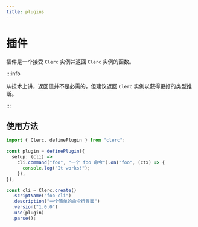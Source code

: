 ```yaml
---
title: plugins
---
```


# 插件

插件是一个接受 `Clerc` 实例并返回 `Clerc` 实例的函数。

:::info

从技术上讲，返回值并不是必需的，但建议返回 `Clerc` 实例以获得更好的类型推断。

:::

## 使用方法

```ts
import { Clerc, definePlugin } from "clerc";

const plugin = definePlugin({
  setup: (cli) =>
    cli.command("foo", "一个 foo 命令").on("foo", (ctx) => {
      console.log("It works!");
    }),
});

const cli = Clerc.create()
  .scriptName("foo-cli")
  .description("一个简单的命令行界面")
  .version("1.0.0")
  .use(plugin)
  .parse();
```
